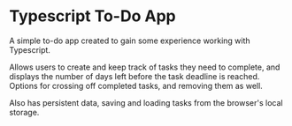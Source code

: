 # Typescript To-Do App

A simple to-do app created to gain some experience working with Typescript.

Allows users to create and keep track of tasks they need to complete, and displays the number of days left before the task deadline is reached.
Options for crossing off completed tasks, and removing them as well.

Also has persistent data, saving and loading tasks from the browser's local storage.

